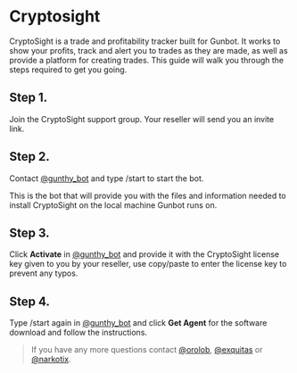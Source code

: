 # Cryptosight

CryptoSight is a trade and profitability tracker built for Gunbot. It works to show your profits, track and alert you to trades as they are made, as well as provide a platform for creating trades. This guide will walk you through the steps required to get you going. 

## Step 1.

Join the CryptoSight support group. Your reseller will send you an invite link.

 

## Step 2.

Contact [@gunthy\_bot](https://t.me/gunthy_bot) and type /start to start the bot.

This is the bot that will provide you with the files and information needed to install CryptoSight on the local machine Gunbot runs on.

 

## Step 3.

Click **Activate** in [@gunthy\_bot](https://t.me/gunthy_bot) and provide it with the CryptoSight license key given to you by your reseller, use copy/paste to enter the license key to prevent any typos.

 

## Step 4.

Type /start again in [@gunthy\_bot](https://t.me/gunthy_bot) and click **Get Agent** for the software download and follow the instructions.

> If you have any more questions contact [@orolob](https://t.me/orolob), [@exquitas](https://t.me/exquitas) or [@narkotix](https://t.me/narkotix).

